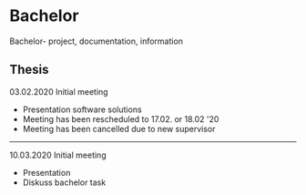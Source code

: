 # Bachelor
Bachelor- project, documentation, information

Thesis
------
03.02.2020 Initial meeting
* Presentation software solutions
* Meeting has been rescheduled to 17.02. or 18.02 '20
* Meeting has been cancelled due to new supervisor
------
10.03.2020 Initial meeting
* Presentation
* Diskuss bachelor task

